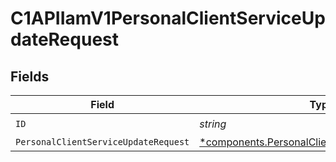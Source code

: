 # C1APIIamV1PersonalClientServiceUpdateRequest


## Fields

| Field                                                                                                           | Type                                                                                                            | Required                                                                                                        | Description                                                                                                     |
| --------------------------------------------------------------------------------------------------------------- | --------------------------------------------------------------------------------------------------------------- | --------------------------------------------------------------------------------------------------------------- | --------------------------------------------------------------------------------------------------------------- |
| `ID`                                                                                                            | *string*                                                                                                        | :heavy_check_mark:                                                                                              | N/A                                                                                                             |
| `PersonalClientServiceUpdateRequest`                                                                            | [*components.PersonalClientServiceUpdateRequest](../../models/components/personalclientserviceupdaterequest.md) | :heavy_minus_sign:                                                                                              | N/A                                                                                                             |